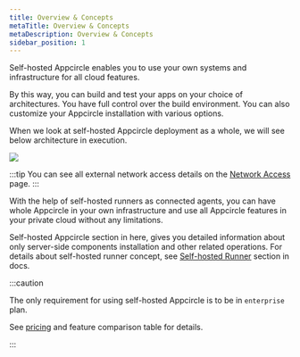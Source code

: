 ```yaml
---
title: Overview & Concepts
metaTitle: Overview & Concepts
metaDescription: Overview & Concepts
sidebar_position: 1
---
```


Self-hosted Appcircle enables you to use your own systems and infrastructure for all cloud features.

By this way, you can build and test your apps on your choice of architectures. You have full control over the build environment. You can also customize your Appcircle installation with various options.

When we look at self-hosted Appcircle deployment as a whole, we will see below architecture in execution.

![](https://cdn.appcircle.io/docs/assets/self-hosted_appcircle_v5.png)

:::tip
You can see all external network access details on the [Network Access](./network-access.md) page.
:::

With the help of self-hosted runners as connected agents, you can have whole Appcircle in your own infrastructure and use all Appcircle features in your private cloud without any limitations.

Self-hosted Appcircle section in here, gives you detailed information about only server-side components installation and other related operations. For details about self-hosted runner concept, see [Self-hosted Runner](./self-hosted-runner/overview.md) section in docs.

:::caution

The only requirement for using self-hosted Appcircle is to be in `enterprise` plan.

See [pricing](https://appcircle.io/pricing) and feature comparison table for details.

:::

